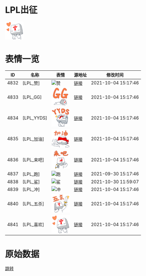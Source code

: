 # LPL出征

<img src="./cover.png" height="60" alt="cover" />

# 表情一览

|ID|名称|表情|源地址|修改时间|
|----|----|----|----|----|
|4832|[LPL_赞]|<img src="./pic/004832_%5BLPL_赞%5D.png" height="60" alt="赞"/>|[链接](http://i0.hdslb.com/bfs/emote/001cea7d90c3c19e96f457088cec5cb2563a10aa.png)|2021-10-04 15:17:46|
|4833|[LPL_GG]|<img src="./pic/004833_%5BLPL_GG%5D.png" height="60" alt="GG"/>|[链接](http://i0.hdslb.com/bfs/emote/c83dd10eaccf93793f11520721259c340cb2f1ab.png)|2021-10-04 15:17:46|
|4834|[LPL_YYDS]|<img src="./pic/004834_%5BLPL_YYDS%5D.png" height="60" alt="YYDS"/>|[链接](http://i0.hdslb.com/bfs/emote/9320a087fb758f1dee07e8a967e5a8306a117dec.png)|2021-10-04 15:17:46|
|4835|[LPL_加油]|<img src="./pic/004835_%5BLPL_加油%5D.png" height="60" alt="加油"/>|[链接](http://i0.hdslb.com/bfs/emote/d91a2e00411a33904c82b30171042113c00ab85b.png)|2021-10-04 15:17:46|
|4836|[LPL_来吧]|<img src="./pic/004836_%5BLPL_来吧%5D.png" height="60" alt="来吧"/>|[链接](http://i0.hdslb.com/bfs/emote/5734b124b09089db828696da54fda27b66da7978.png)|2021-10-04 15:17:46|
|4837|[LPL_跑]|<img src="./pic/004837_%5BLPL_跑%5D.png" height="60" alt="跑"/>|[链接](http://i0.hdslb.com/bfs/emote/07c9d0cf38aac424d66186630b041b67375a521f.png)|2021-09-30 15:17:46|
|4838|[LPL_鲨]|<img src="./pic/004838_%5BLPL_鲨%5D.png" height="60" alt="鲨"/>|[链接](http://i0.hdslb.com/bfs/emote/e26d96ce431096d6ee1f1fcc813e94286da989f9.png)|2021-10-30 11:59:07|
|4839|[LPL_冲]|<img src="./pic/004839_%5BLPL_冲%5D.png" height="60" alt="冲"/>|[链接](http://i0.hdslb.com/bfs/emote/7f042d52d1fc46da7328f6b1846474c9401ce2fd.png)|2021-10-04 15:17:46|
|4840|[LPL_五杀]|<img src="./pic/004840_%5BLPL_五杀%5D.png" height="60" alt="五杀"/>|[链接](http://i0.hdslb.com/bfs/emote/ea0f691166f75aeced897d249f15b0069d3781f5.png)|2021-10-04 15:17:46|
|4841|[LPL_喜欢]|<img src="./pic/004841_%5BLPL_喜欢%5D.png" height="60" alt="喜欢"/>|[链接](http://i0.hdslb.com/bfs/emote/48645ef8ee7519b242984b1df2107127955d98fb.png)|2021-10-04 15:17:46|

# 原始数据

[跳转](./raw.json)

